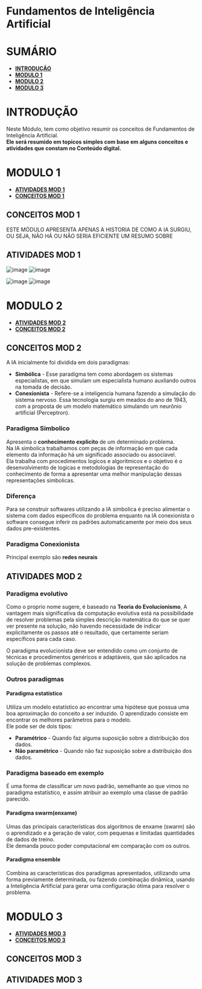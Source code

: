 # Fundamentos de Inteligência Artificial

# SUMÁRIO

- **[INTRODUÇÃO](#introdução)**
- **[MODULO 1](#modulo-1)**
- **[MODULO 2](#modulo-2)**
- **[MODULO 3](#modulo-3)**



# INTRODUÇÃO
Neste Módulo, tem como objetivo resumir os conceitos de Fundamentos de Inteligência Artificial.<br>
**Ele será resumido em topicos simples com base em alguns conceitos e atividades que constam no Conteúdo digital.**

# MODULO 1
- **[ATIVIDADES MOD 1](#atividades-mod-1)**
- **[CONCEITOS MOD 1](#conceitos-mod-1)**

## CONCEITOS MOD 1
ESTE MÓDULO APRESENTA APENAS A HISTORIA DE COMO A IA SURGIU, OU SEJA, NÃO HÁ OU NÂO SERIA EFICIENTE UM RESUMO SOBRE


## ATIVIDADES MOD 1
![image](https://user-images.githubusercontent.com/100146657/166238266-1d70878c-6a54-4e0e-90db-75a3ce7ffb74.png)
![image](https://user-images.githubusercontent.com/100146657/166238294-06d95ade-6ce5-4530-b1ab-bd1b551e5ee4.png)

![image](https://user-images.githubusercontent.com/100146657/166238445-36849cb7-1733-444a-8c7c-b063ee831273.png)
![image](https://user-images.githubusercontent.com/100146657/166238469-a064cdf4-10a8-4b5a-bd4d-011262eabe2e.png)




# MODULO 2
- **[ATIVIDADES MOD 2](#atividades-mod-2)**
- **[CONCEITOS MOD 2](#conceitos-mod-2)**

## CONCEITOS MOD 2
A IA inicialmente foi dividida em dois paradigmas:

- **Simbólica** - Esse paradigma tem como abordagem os sistemas especialistas, em que simulam um especialista humano auxliando outros na tomada de decisão.
- **Conexionista** - Refere-se a inteligencia humana fazendo a simulação do sistema nervoso. Essa tecnologia surgiu em meados do ano de 1943, com a proposta de um modelo matemático simulando um neurônio artificial (Perceptron).

### Paradigma Simbolico
Apresenta o **conhecimento explicito** de um determinado problema.<br>
Na IA simbolica trabalhamos com peças de informação em que cada elemento da informação há um significado associado ou associavel.<br>
Ela trabalha com procedimentos logicos e algoritmicos e o objetivo é o desenvolvimento de logicas e metodologias de representação do conhecimento de forma a apresentar 
uma melhor manipulação dessas representações simbolicas.<br>

### Diferença
Para se construir softwares utilizando a IA simbolica é preciso alimentar o sistema com dados especificos do problema enquanto na IA conexionista o software consegue inferir os padrões automaticamente por meio dos seus dados pre-existentes.<br>


### Paradigma Conexionista
Principal exemplo são **redes neurais**
## ATIVIDADES MOD 2

### Paradigma evolutivo
Como o proprio nome sugere, é baseado na **Teoria do Evolucionismo**, A vantagem mais significativa da computação evolutiva está na possibilidade de resolver problemas pela simples descrição matemática do que se quer ver presente na solução, não havendo necessidade de indicar explicitamente os passos até o resultado, que certamente seriam específicos para cada caso.<br>

O paradigma evolucionista deve ser entendido como um conjunto de técnicas e procedimentos genéricos e adaptáveis, que são aplicados na solução de problemas complexos.

### Outros paradigmas

#### Paradigma estatístico
Utiliza um modelo estatístico ao encontrar uma hipótese que possua uma boa aproximação do conceito a ser induzido. O aprendizado consiste em encontrar os melhores parâmetros para o modelo.<br>
Ele pode ser de dois tipos:
- **Paramétrico** - Quando faz alguma suposição sobre a distribuição dos dados.
- **Não paramétrico** - Quando não faz suposição sobre a distribuição dos dados.


### Paradigma baseado em exemplo
É uma forma de classificar um novo padrão, semelhante ao que vimos no paradigma estatístico, e assim atribuir ao exemplo uma classe de padrão parecido.

#### Paradigma swarm(enxame) 
Umas das principais características dos algoritmos de enxame (swarm) são o aprendizado e a geração de valor, com pequenas e limitadas quantidades de dados de treino.<br>
Ele demanda pouco poder computacional em comparação com os outros.
#### Paradigma ensemble
Combina as características dos paradigmas apresentados, utilizando uma forma previamente determinada, ou fazendo combinação dinâmica, usando a Inteligência Artificial para gerar uma configuração ótima para resolver o problema.

# MODULO 3
- **[ATIVIDADES MOD 3](#atividades-mod-3)**
- **[CONCEITOS MOD 3](#conceitos-mod-3)**

## CONCEITOS MOD 3

## ATIVIDADES MOD 3












